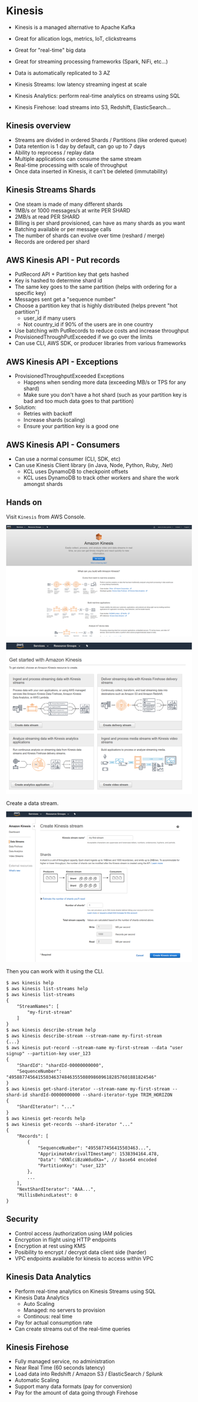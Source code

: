 # Kinesis

- Kinesis is a managed alternative to Apache Kafka
- Great for allication logs, metrics, IoT, clickstreams
- Great for "real-time" big data
- Great for streaming processing frameworks (Spark, NiFi, etc...)
- Data is automatically replicated to 3 AZ

- Kinesis Streams: low latency streaming ingest at scale
- Kinesis Analytics: perform real-time analytics on streams using SQL
- Kinesis Firehose: load streams into S3, Redshift, ElasticSearch...

## Kinesis overview

- Streams are divided in ordered Shards / Partitions (like ordered queue)
- Data retention is 1 day by default, can go up to 7 days
- Ability to reprocess / replay data
- Multiple applications can consume the same stream
- Real-time processing with scale of throughput
- Once data inserted in Kinesis, it can't be deleted (immutability)

## Kinesis Streams Shards

- One steam is made of many different shards
- 1MB/s or 1000 messages/s at write PER SHARD
- 2MB/s at read PER SHARD
- Billing is per shard provisioned, can have as many shards as you want
- Batching available or per message calls
- The number of shards can evolve over time (reshard / merge)
- Records are ordered per shard

## AWS Kinesis API - Put records

- PutRecord API + Partition key that gets hashed
- Key is hashed to determine shard id
- The same key goes to the same partition (helps with ordering for a specific key)
- Messages sent get a "sequence number"
- Choose a partition key that is highly distributed (helps prevent "hot partition")
    - user_id if many users
    - Not country_id if 90% of the users are in one country
- Use batching with PutRecords to reduce costs and increase throughput
- ProvisionedThroughPutExceeded if we go over the limits
- Can use CLI, AWS SDK, or producer libraries from various frameworks

## AWS Kinesis API - Exceptions

- ProvisionedThroughputExceeded Exceptions
    - Happens when sending more data (exceeding MB/s or TPS for any shard)
    - Make sure you don't have a hot shard (such as your partition key is bad and too much data goes to that partition)
- Solution:
    - Retries with backoff
    - Increase shards (scaling)
    - Ensure your partition key is a good one

## AWS Kinesis API - Consumers

- Can use a normal consumer (CLI, SDK, etc)
- Can use Kinesis Client library (in Java, Node, Python, Ruby, .Net)
    - KCL uses DynamoDB to checkpoint offsets
    - KCL uses DynamoDB to track other workers and share the work amongst shards

## Hands on

Visit `Kinesis` from AWS Console.

![](images/2019-12-31-11-09-32.png)

![](images/2019-12-31-11-09-47.png)

Create a data stream.

![](images/2019-12-31-11-14-14.png)

Then you can work with it using the CLI.

```
$ aws kinesis help
$ aws kinesis list-streams help
$ aws kinesis list-streams
{
    "StreamNames": [
        "my-first-stream"
    ]
}
$ aws kinesis describe-stream help
$ aws kinesis describe-stream --stream-name my-first-stream
{...}
$ aws kinesis put-record --stream-name my-first-stream --data "user signup" --partition-key user_123
{
    "ShardId": "shardId-00000000000",
    "SequenceNumber": "4958877456415503463748463555080986096182857601881824546"
}
$ aws kinesis get-shard-iterator --stream-name my-first-stream --shard-id shardId-00000000000 --shard-iterator-type TRIM_HORIZON
{
    "ShardIterator": "..."
}
$ aws kinesis get-records help
$ aws kinesis get-records --shard-iterator "..." 
{
    "Records": [
        {
            "SequenceNumber": "4955877456415503463...",
            "AppriximateArrivalTImestamp": 1538394164.478,
            "Data": "dXNlciBzaWdudXa=", // base64 encoded
            "PartitionKey": "user_123"
        },
        ...
    ],
    "NextShardIterator": "AAA...",
    "MillisBehindLatest": 0
}
```

## Security

- Control access /authorization using IAM policies
- Encryption in flight using HTTP endpoints
- Encryption at rest using KMS
- Posibility to encrypt / decrypt data client side (harder)
- VPC endpoints available for kinesis to access within VPC

## Kinesis Data Analytics

- Perform real-time analytics on Kinesis Streams using SQL
- Kinesis Data Analytics
    - Auto Scaling
    - Managed: no servers to provision
    - Continous: real time
- Pay for actual consumption rate
- Can create streams out of the real-time queries

## Kinesis Firehose

- Fully managed service, no administration
- Near Real Time (60 seconds latency)
- Load data into Redshift / Amazon S3 / ElasticSearch / Splunk
- Automatic Scaling
- Support many data formats (pay for conversion)
- Pay for the amount of data going through Firehose 